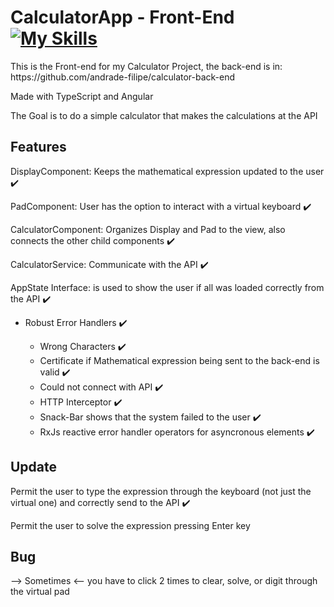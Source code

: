 # CalculatorApp - Front-End [![My Skills](https://skillicons.dev/icons?i=typescript,angular,html,css)](https://skillicons.dev)
<p>This is the Front-end for my Calculator Project, the back-end is in: https://github.com/andrade-filipe/calculator-back-end</p>
<p>Made with TypeScript and Angular</p>
<p>The Goal is to do a simple calculator that makes the calculations at the API</p>

## Features
<p>DisplayComponent: Keeps the mathematical expression updated to the user ✔️</p>
<p>PadComponent: User has the option to interact with a virtual keyboard ✔️</p>
<p>CalculatorComponent: Organizes Display and Pad to the view, also connects the other child components ✔️</p>
<p>CalculatorService: Communicate with the API ✔️</p>
<p>AppState Interface: is used to show the user if all was loaded correctly from the API ✔️</p>
<ul>
    <li>Robust Error Handlers  ✔️</li>
    <ul>
    <li>Wrong Characters  ✔️</li>
    <li>Certificate if Mathematical expression being sent to the back-end is valid  ✔️</li>
    <li>Could not connect with API ✔️</li>
    <li>HTTP Interceptor ✔️</li>
    <li>Snack-Bar shows that the system failed to the user ✔️</li>
    <li>RxJs reactive error handler operators for asyncronous elements ✔️</li>
    </ul>
</ul>

## Update
<p>Permit the user to type the expression through the keyboard (not just the virtual one) and correctly send to the API ✔️</p>
<p>Permit the user to solve the expression pressing Enter key</p>

## Bug
<p>--> Sometimes <-- you have to click 2 times to clear, solve, or digit through the virtual pad</p>

